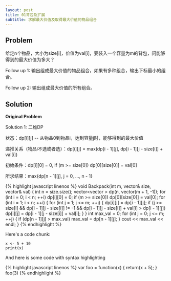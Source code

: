 ```yaml
---
layout: post
title: 01背包及扩展
subtitle: 求解最大价值及取得最大价值的物品组合
---
```


## Problem
给定n个物品，大小为size[i]，价值为val[i]，要装入一个容量为m的背包，问能够得到的最大价值为多大？

Follow up 1: 输出组成最大价值的物品组合，如果有多种组合，输出下标最小的组合。

Follow up 2: 输出组成最大价值的所有组合。

## Solution
**Original Problem**

Solution 1: 二维DP

状态：dp[i][j] -- 从物品0到物品i，达到容量j时，能够得到的最大价值

递推关系（物品i不选或者选）：dp[i][j] = max(dp[i - 1][j], dp[i - 1][j - size[i]] + val[i])

初始条件：dp[i][0] = 0, if (m >= size[0]) dp[0][size[0]] = val[0]

所求结果：max{dp[n - 1][j], j = 0, ..., n - 1}

{% highlight javascript linenos %}
void Backpack(int m, vector<int>& size, vector<int>& val) {
  int n = size.size();
  vector<vector<int> > dp(n, vector<int>(m + 1, -1));
  for (int i = 0; i < n; ++i)
    dp[i][0] = 0;
  if (m >= size[0]) dp[0][size[0]] = val[0];
  for (int i = 1; i < n; ++i) {
    for (int j = 1; j <= m; ++j) {
      dp[i][j] = dp[i - 1][j];
      if (j >= size[i] && dp[i - 1][j - size[i]] != -1 &&
          dp[i - 1][j - size[i]] + val[i] > dp[i - 1][j])
        dp[i][j] = dp[i - 1][j - size[i]] + val[i];
    }
  }
  int max_val = 0;
  for (int j = 0; j <= m; ++j) {
    if (dp[n - 1][j] > max_val) max_val = dp[n - 1][j];
  }
  cout << max_val << endl;
}
{% endhighlight %}


Here's a code chunk:

~~~
x <- 5 + 10
print(x)
~~~

And here is some code with syntax highlighting

{% highlight javascript linenos %}
var foo = function(x) {
  return(x + 5);
}
foo(3)
{% endhighlight %}
